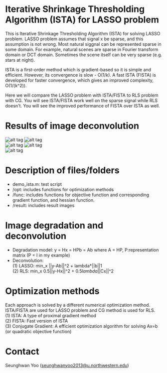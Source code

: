 # Iterative Shrinkage Thresholding Algorithm (ISTA) for LASSO problem
This is Iterative Shrinkage Thresholding Algorithm (ISTA) for solving LASSO problem. LASSO problem assumes that signal x be sparse, and this assumption is not wrong. Most natural siggnal can be represented sparse in some domain. For example, natural scenes are sparse in Fourier transform domain or DCT domain. Sometimes the scene itself can be very sparse (e.g. stars at night). <br>

ISTA is a first-order method which is gradient-based so it is simple and efficient. However, its convergence is slow - O(1/k). A fast ISTA (FISTA) is developed for faster convergence, which gives an improved complexity, O(1/(k^2)). <br>

Here we will compare the LASSO problem with ISTA/FISTA to RLS problem with CG. You will see ISTA/FISTA work well on the sparse signal while RLS doesn't. You will see the improved performance of FISTA over ISTA as well.

# Results of image deconvolution
![alt tag](https://github.com/seunghwanyoo/ista_lasso/blob/master/results/original.jpg) 
![alt tag](https://github.com/seunghwanyoo/ista_lasso/blob/master/results/degraded.jpg) <br>
![alt tag](https://github.com/seunghwanyoo/ista_lasso/blob/master/results/lasso-ista.jpg) 
![alt tag](https://github.com/seunghwanyoo/ista_lasso/blob/master/results/lasso-fista.jpg) <br>
![alt tag](https://github.com/seunghwanyoo/ista_lasso/blob/master/results/cls-cg.jpg) <br>


# Description of files/folders
- demo_ista.m: test script
- /opt: includes functions for optimization methods
- /func: includes functions for objective function and corresponding gradient function, and hessian function.
- /result: includes result images

# Image degradation and deconvolution
- Degradation model: y = Hx = HPb = Ab 
          where A = HP, P:representation matrix (P = I in my example)
- Deconvolution: <br>
   (1) LASSO: min_x ||y-Ab||^2 + lambda*||b||1 <br>
   (2) RLS: min_x 0.5||y-Hx||^2 + 0.5*lambda*||Cx||^2 <br>

# Optimization methods
Each approach is solved by a different numerical optimization method. ISTA/FISTA are used for LASSO problem and CG method is used for RLS. <br>
  (1) ISTA: A type of proximal gradient method <br>
  (2) FISTA: Fast version of ISTA <br>
  (3) Conjugate Gradient: A efficient optimization algorithm for solving Ax=b (or quadratic objective function) <br>

# Contact
Seunghwan Yoo (seunghwanyoo2013@u.northwestern.edu)

